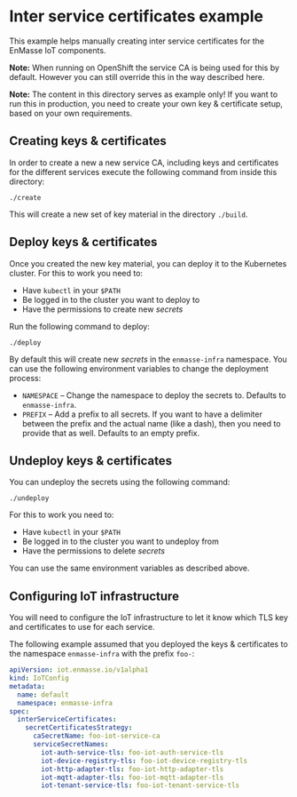 # Inter service certificates example

This example helps manually creating inter service certificates for the
EnMasse IoT components.

**Note:** When running on OpenShift the service CA is being used for this
          by default. However you can still override this in the way described
          here.

**Note:** The content in this directory serves as example only! If you want to run
          this in production, you need to create your own key & certificate setup,
          based on your own requirements.

## Creating keys & certificates

In order to create a new a new service CA, including keys and certificates for the
different services execute the following command from inside this directory:

    ./create

This will create a new set of key material in the directory `./build`.

## Deploy keys & certificates

Once you created the new key material, you can deploy it to the Kubernetes cluster.
For this to work you need to:

  * Have `kubectl` in your `$PATH`
  * Be logged in to the cluster you want to deploy to
  * Have the permissions to create new *secrets*

Run the following command to deploy:

    ./deploy

By default this will create new *secrets* in the `enmasse-infra` namespace. You
can use the following environment variables to change the deployment process:

  * `NAMESPACE` –  Change the namespace to deploy the secrets to. Defaults to `enmasse-infra`.
  * `PREFIX` – Add a prefix to all secrets. If you want to have a delimiter between the prefix
                and the actual name (like a dash), then you need to provide that as well.
                Defaults to an empty prefix. 

## Undeploy keys & certificates

You can undeploy the secrets using the following command:

    ./undeploy

For this to work you need to:

  * Have `kubectl` in your `$PATH`
  * Be logged in to the cluster you want to undeploy from
  * Have the permissions to delete *secrets*

You can use the same environment variables as described above.

## Configuring IoT infrastructure

You will need to configure the IoT infrastructure to let it know which
TLS key and certificates to use for each service.

The following example assumed that you deployed the keys & certificates to
the namespace `enmasse-infra` with the prefix `foo-`:

~~~yaml
apiVersion: iot.enmasse.io/v1alpha1
kind: IoTConfig
metadata:
  name: default
  namespace: enmasse-infra
spec:
  interServiceCertificates:
    secretCertificatesStrategy:
      caSecretName: foo-iot-service-ca
      serviceSecretNames:
        iot-auth-service-tls: foo-iot-auth-service-tls
        iot-device-registry-tls: foo-iot-device-registry-tls
        iot-http-adapter-tls: foo-iot-http-adapter-tls
        iot-mqtt-adapter-tls: foo-iot-mqtt-adapter-tls
        iot-tenant-service-tls: foo-iot-tenant-service-tls
~~~

